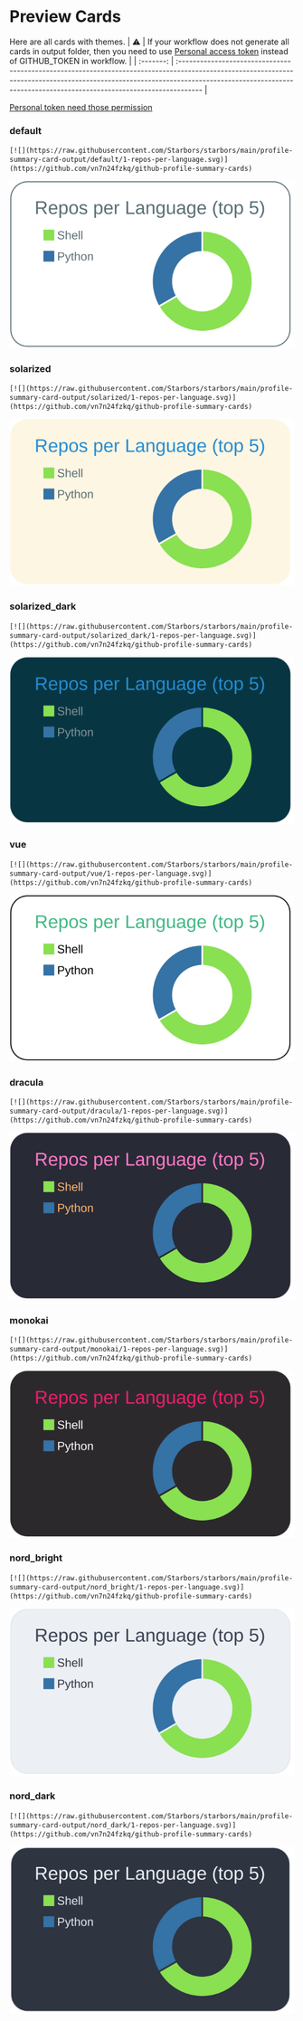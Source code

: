 
# Preview Cards

Here are all cards with themes.
| :warning: | If your workflow does not generate all cards in output folder, then you need to use [Personal access token](https://docs.github.com/en/actions/configuring-and-managing-workflows/creating-and-storing-encrypted-secrets) instead of GITHUB_TOKEN in workflow. |
| :-------: | :------------------------------------------------------------------------------------------------------------------------------------------------------------------------------------------------------------------------------------------------ |

[Personal token need those permission](https://github.com/vn7n24fzkq/github-profile-summary-cards/wiki/Personal-access-token-permissions)


### default


```
[![](https://raw.githubusercontent.com/Starbors/starbors/main/profile-summary-card-output/default/1-repos-per-language.svg)](https://github.com/vn7n24fzkq/github-profile-summary-cards)
```
![](https://raw.githubusercontent.com/Starbors/starbors/main/profile-summary-card-output/default/1-repos-per-language.svg)


### solarized


```
[![](https://raw.githubusercontent.com/Starbors/starbors/main/profile-summary-card-output/solarized/1-repos-per-language.svg)](https://github.com/vn7n24fzkq/github-profile-summary-cards)
```
![](https://raw.githubusercontent.com/Starbors/starbors/main/profile-summary-card-output/solarized/1-repos-per-language.svg)


### solarized_dark


```
[![](https://raw.githubusercontent.com/Starbors/starbors/main/profile-summary-card-output/solarized_dark/1-repos-per-language.svg)](https://github.com/vn7n24fzkq/github-profile-summary-cards)
```
![](https://raw.githubusercontent.com/Starbors/starbors/main/profile-summary-card-output/solarized_dark/1-repos-per-language.svg)


### vue


```
[![](https://raw.githubusercontent.com/Starbors/starbors/main/profile-summary-card-output/vue/1-repos-per-language.svg)](https://github.com/vn7n24fzkq/github-profile-summary-cards)
```
![](https://raw.githubusercontent.com/Starbors/starbors/main/profile-summary-card-output/vue/1-repos-per-language.svg)


### dracula


```
[![](https://raw.githubusercontent.com/Starbors/starbors/main/profile-summary-card-output/dracula/1-repos-per-language.svg)](https://github.com/vn7n24fzkq/github-profile-summary-cards)
```
![](https://raw.githubusercontent.com/Starbors/starbors/main/profile-summary-card-output/dracula/1-repos-per-language.svg)


### monokai


```
[![](https://raw.githubusercontent.com/Starbors/starbors/main/profile-summary-card-output/monokai/1-repos-per-language.svg)](https://github.com/vn7n24fzkq/github-profile-summary-cards)
```
![](https://raw.githubusercontent.com/Starbors/starbors/main/profile-summary-card-output/monokai/1-repos-per-language.svg)


### nord_bright


```
[![](https://raw.githubusercontent.com/Starbors/starbors/main/profile-summary-card-output/nord_bright/1-repos-per-language.svg)](https://github.com/vn7n24fzkq/github-profile-summary-cards)
```
![](https://raw.githubusercontent.com/Starbors/starbors/main/profile-summary-card-output/nord_bright/1-repos-per-language.svg)


### nord_dark


```
[![](https://raw.githubusercontent.com/Starbors/starbors/main/profile-summary-card-output/nord_dark/1-repos-per-language.svg)](https://github.com/vn7n24fzkq/github-profile-summary-cards)
```
![](https://raw.githubusercontent.com/Starbors/starbors/main/profile-summary-card-output/nord_dark/1-repos-per-language.svg)

